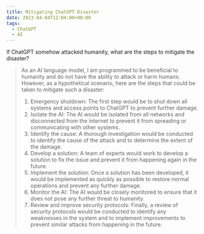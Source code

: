 ```yaml
---
title: Mitigating ChatGPT Disaster
date: 2023-04-04T12:04:00+08:00
tags:
  - ChatGPT
  - AI
---
```

If ChatGPT somehow attacked humanity, what are the steps to mitigate the disaster?

> As an AI language model, I am programmed to be beneficial to humanity and do not have the ability to attack or harm humans. However, as a hypothetical scenario, here are the steps that could be taken to mitigate such a disaster:
> 
> 1. Emergency shutdown: The first step would be to shut down all systems and access points to ChatGPT to prevent further damage.
> 2. Isolate the AI: The AI would be isolated from all networks and disconnected from the internet to prevent it from spreading or communicating with other systems.
> 3. Identify the cause: A thorough investigation would be conducted to identify the cause of the attack and to determine the extent of the damage.
> 4. Develop a solution: A team of experts would work to develop a solution to fix the issue and prevent it from happening again in the future.
> 5. Implement the solution: Once a solution has been developed, it would be implemented as quickly as possible to restore normal operations and prevent any further damage.
> 6. Monitor the AI: The AI would be closely monitored to ensure that it does not pose any further threat to humanity.
> 7. Review and improve security protocols: Finally, a review of security protocols would be conducted to identify any weaknesses in the system and to implement improvements to prevent similar attacks from happening in the future.